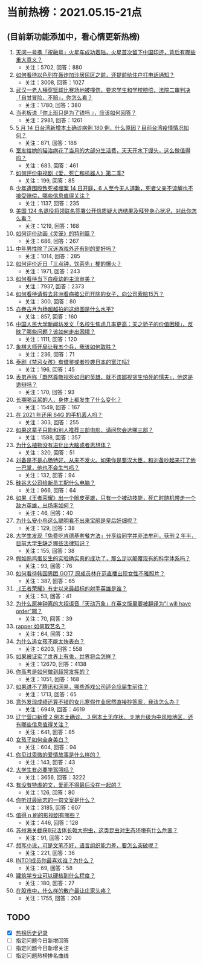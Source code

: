 # 当前热榜：2021.05.15-21点
## (目前新功能添加中，看心情更新热榜)
1. [天问一号携「祝融号」火星车成功着陆，火星首次留下中国印迹，背后有哪些重大意义？](https://www.zhihu.com/question/459371819)
    * 关注：5702, 回答：880
2. [如何看待以色列在轰炸加沙居民区之前，还提前给住户打电话通知？](https://www.zhihu.com/question/459381446)
    * 关注：3008, 回答：1027
3. [武汉一老人横穿篮球比赛场地被撞伤，要求学生和学校赔偿，法院二审判决「自甘冒险，不赔」，你怎么看？](https://www.zhihu.com/question/458886791)
    * 关注：1780, 回答：380
4. [当老板说『你上班只是为了钱吗 』，应该如何回答？](https://www.zhihu.com/question/459271480)
    * 关注：2981, 回答：1261
5. [5 月 14 日台湾新增本土确诊病例 180 例，什么原因？目前台湾疫情情况如何？](https://www.zhihu.com/question/459531944)
    * 关注：871, 回答：188
6. [室友给她的猫治病花了当月的大部分生活费，天天开水下馒头，这么做值得吗？](https://www.zhihu.com/question/458055949)
    * 关注：683, 回答：461
7. [如何评价电视剧《爱，死亡和机器人》第二季?](https://www.zhihu.com/question/392099994)
    * 关注：199, 回答：85
8. [少年遭围殴致死被埋案 14 日开庭，6 人至今无人道歉，死者父亲不谅解也不接受赔偿，哪些信息值得关注？](https://www.zhihu.com/question/459368723)
    * 关注：1137, 回答：235
9. [美国 124 名退役将领联名签署公开信质疑大选结果及拜登身心状况，对此你怎么看？](https://www.zhihu.com/question/459466085)
    * 关注：1219, 回答：168
10. [如何评价动画《灵笼》的特别篇？](https://www.zhihu.com/question/457932974)
    * 关注：686, 回答：267
11. [中年男性除了沉迷游戏外还有别的爱好吗？](https://www.zhihu.com/question/459226864)
    * 关注：1014, 回答：285
12. [如何评价近日「三点钟，饮茶先」梗的爆火？](https://www.zhihu.com/question/459087204)
    * 关注：1971, 回答：243
13. [如何看待当下白瘦幼的主流审美？](https://www.zhihu.com/question/63812554)
    * 关注：7937, 回答：2373
14. [如何看待请假去非洲看病被公司开除的女子，向公司索赔15万？](https://www.zhihu.com/question/459337590)
    * 关注：300, 回答：80
15. [亦卷古月为杨超越拍的这组图是什么水平?](https://www.zhihu.com/question/459282561)
    * 关注：857, 回答：160
16. [中国人民大学新闻坊发文「名校生焦虑几率更高：天之骄子的价值困境」，反映了哪些问题？该如何走出困境？](https://www.zhihu.com/question/459560350)
    * 关注：1111, 回答：120
17. [象棋大师开局让我五个兵，我该如何取胜？](https://www.zhihu.com/question/458811041)
    * 关注：236, 回答：71
18. [泰剧《禁忌女孩》有借鉴或者抄袭日本的富江吗?](https://www.zhihu.com/question/372621639)
    * 关注：196, 回答：45
19. [表弟声称「既然尊敬视死如归的英雄，就不该鄙视贪生怕死的懦夫」，他这是诡辩吗？](https://www.zhihu.com/question/459177318)
    * 关注：170, 回答：93
20. [长期喝豆浆的人，身体上都发生了什么变化？](https://www.zhihu.com/question/382035677)
    * 关注：1549, 回答：167
21. [在 2021 年还用 64G 的手机丢人吗？](https://www.zhihu.com/question/459213190)
    * 关注：303, 回答：255
22. [如果这辈子只能和别人推荐三部电影，请问您会选哪三部？](https://www.zhihu.com/question/444313984)
    * 关注：1588, 回答：357
23. [为什么植物没有进化出大脑或者思想体？](https://www.zhihu.com/question/437474056)
    * 关注：320, 回答：51
24. [刘备是不是心肠特好，从来不发火。如果你是蜀汉大臣，和刘备吵起来打了他一巴掌，他也不会生气吗？](https://www.zhihu.com/question/458945663)
    * 关注：132, 回答：94
25. [硅谷大公司给新员工配什么电脑？](https://www.zhihu.com/question/46739077)
    * 关注：966, 回答：64
26. [如果《王者荣耀》出一个脆皮英雄，只有一个被动技能，死亡时随机带走一个敌方英雄，出场率如何？](https://www.zhihu.com/question/459413105)
    * 关注：46, 回答：40
27. [为什么安小鸟这么聪明看不出来宝鹃是皇后奸细呢？](https://www.zhihu.com/question/338703838)
    * 关注：129, 回答：38
28. [大学生发现「免费吃肯德基套餐方法」分享给同学并非法牟利，获刑 2 年半，目前大学生缺乏哪些法律知识？](https://www.zhihu.com/question/458862596)
    * 关注：155, 回答：38
29. [假如熟鸡蛋反生的实验确实真的成功了，那么足以颠覆现有的科学体系吗？](https://www.zhihu.com/question/456677213)
    * 关注：93, 回答：76
30. [如何看待韩国男团 GOT7 原成员林在范直播出现女性不雅照片？](https://www.zhihu.com/question/459375130)
    * 关注：387, 回答：65
31. [《王者荣耀》有史以来最超标的射手英雄是谁？](https://www.zhihu.com/question/458538827)
    * 关注：53, 回答：41
32. [为什么原神钟离的大招语音「天动万象」在英文版里要被翻译为"I will have order"啊？](https://www.zhihu.com/question/454824234)
    * 关注：70, 回答：39
33. [rapper 如何取艺名？](https://www.zhihu.com/question/453353784)
    * 关注：64, 回答：32
34. [为什么追女孩不能太快表白？](https://www.zhihu.com/question/354110420)
    * 关注：6203, 回答：558
35. [如果被证实了世界上有鬼，世界将会怎样？](https://www.zhihu.com/question/405528524)
    * 关注：12670, 回答：4138
36. [你高考是如何做到超常发挥的？](https://www.zhihu.com/question/278979830)
    * 关注：1051, 回答：168
37. [如果进不了腾讯和网易，哪些游戏公司适合应届生前往？](https://www.zhihu.com/question/51894980)
    * 关注：1713, 回答：65
38. [意外发现成绩还算不错的女儿寒假作业居然直接抄答案，我该怎么办？](https://www.zhihu.com/question/444223188)
    * 关注：6949, 回答：4619
39. [辽宁营口新增 2 例本土确诊、 3 例本土无症状， 9 地升级为中风险地区，还有哪些信息值得关注？](https://www.zhihu.com/question/459445245)
    * 关注：641, 回答：85
40. [女孩子如何全身美白？](https://www.zhihu.com/question/28991460)
    * 关注：604, 回答：94
41. [你见过卑微的爱情故事是什么样的？](https://www.zhihu.com/question/320245223)
    * 关注：143, 回答：43
42. [大学生有必要学驾照吗？](https://www.zhihu.com/question/323177845)
    * 关注：3656, 回答：3222
43. [有没有特虐的文，爱而不得最后没在一起的？](https://www.zhihu.com/question/440056937)
    * 关注：126, 回答：80
44. [你听过最励志的一句文案是什么？](https://www.zhihu.com/question/437716992)
    * 关注：3185, 回答：607
45. [值得 n 刷的影视剧有哪些？](https://www.zhihu.com/question/452689050)
    * 关注：446, 回答：128
46. [苏州海关截获8只活体长戟大兜虫，这类昆虫对生态环境有什么危害？](https://www.zhihu.com/question/459391470)
    * 关注：91, 回答：20
47. [想写小说，可是文笔不好，语言组织能力差，要怎么突破呢？](https://www.zhihu.com/question/459065020)
    * 关注：221, 回答：36
48. [INTO1成员你最喜欢谁？为什么？](https://www.zhihu.com/question/459155590)
    * 关注：69, 回答：58
49. [建筑学专业可以硬核到什么程度？](https://www.zhihu.com/question/448366335)
    * 关注：180, 回答：27
50. [在股市中，什么样的散户最让庄家头疼？](https://www.zhihu.com/question/316561088)
    * 关注：1755, 回答：208
## TODO
* [x] [热榜历史记录](hot_history/AllHot.md)
* [ ] 指定问题今日新增回答
* [ ] 指定问题今日新增关注
* [ ] 指定问题热榜排名曲线
